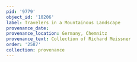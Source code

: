 ```yaml
---
pid: '9779'
object_id: '10206'
label: Travelers in a Mountainous Landscape
provenance_date:
provenance_location: Germany, Chemnitz
provenance_text: Collection of Richard Meissner
order: '2587'
collection: provenance
---
```

